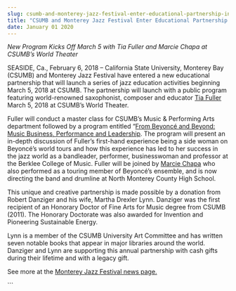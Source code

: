 ```yaml
---
slug: csumb-and-monterey-jazz-festival-enter-educational-partnership-in-2018
title: "CSUMB and Monterey Jazz Festival Enter Educational Partnership in 2018"
date: January 01 2020
---
```


 
<p>
  <i
    >New Program Kicks Off March 5 with Tia Fuller and Marcie Chapa at CSUMB’s
    World Theater</i
  >
</p>
<p>
  SEASIDE, Ca., February 6, 2018 – California State University, Monterey Bay
  (CSUMB) and Monterey Jazz Festival have entered a new educational partnership
  that will launch a series of jazz education activities beginning March 5, 2018
  at CSUMB. The partnership will launch with a public program featuring
  world-renowned saxophonist, composer and educator
  <a href="https://www.tiafuller.com/">Tia Fuller</a> March 5, 2018 at CSUMB’s
  World Theater.
</p>
<p>
  Fuller will conduct a master class for CSUMB’s Music &amp; Performing Arts
  department followed by a program entitled “<a
    href="https://csumb.edu/worldtheater/e"
    >From Beyoncé and Beyond: Music Business, Performance and Leadership</a
  >. The program will present an in-depth discussion of Fuller’s first-hand
  experience being a side woman on Beyoncé’s world tours and how this experience
  has led to her success in the jazz world as a bandleader, performer,
  businesswoman and professor at the Berklee College of Music. Fuller will be
  joined by <a href="https://marciechapa.com/">Marcie Chapa</a> who also
  performed as a touring member of Beyoncé’s ensemble, and is now directing the
  band and drumline at North Monterey County High School.
</p>
<p>
  This unique and creative partnership is made possible by a donation from
  Robert Danziger and his wife,<b> </b>Martha Drexler Lynn. Danziger was the
  first recipient of an Honorary Doctor of Fine Arts for Music degree from CSUMB
  (2011). The Honorary Doctorate was also awarded for Invention and Pioneering
  Sustainable Energy.
</p>
<p>
  Lynn is a member of the CSUMB University Art Committee and has written seven
  notable books that appear in major libraries around the world. Danziger and
  Lynn are supporting this annual partnership with cash gifts during their
  lifetime and with a legacy gift.
</p>
<p>
  See more at the
  <a href="https://www.montereyjazzfestival.org/press/020618"
    >Monterey Jazz Festival news page.</a
  >
</p>
```
